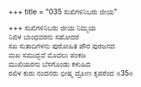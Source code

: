 +++
title = "035 ಸುಖಿಗಳಿನಿಬರು ಜೀಯ"

+++
ಸುಖಿಗಳಿನಿಬರು ಜೀಯ ನಿಮ್ಮಯ   
ನಿಖಿಳ ಬಾಂಧವರನು ಸಹೋದರ   
ಸಖ ಸುತಾದಿಗಳನು ಪುರೋಹಿತ ಪೌರ ಪುರಜನದ  
ಮಖ ಸಮುದ್ಭವೆ  ಮೊದಲು ಪಂಕಜ   
ಮುಖಿಯರನು ಬೆಸಗೊಂಡು ಕಳುಹಿದ   
ರಖಿಳ ಕುರು ನಂದನರು ಭೀಷ್ಮ ದ್ರೋಣ ಕೃಪರೆಂದ   ॥35॥